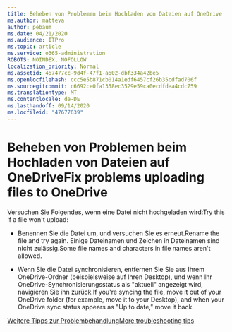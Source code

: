 ```yaml
---
title: Beheben von Problemen beim Hochladen von Dateien auf OneDrive
ms.author: matteva
author: pebaum
ms.date: 04/21/2020
ms.audience: ITPro
ms.topic: article
ms.service: o365-administration
ROBOTS: NOINDEX, NOFOLLOW
localization_priority: Normal
ms.assetid: 467477cc-9d4f-47f1-a602-dbf334a42be5
ms.openlocfilehash: ccc5e5b871cb014a1edf6457cf26b35cdfad706f
ms.sourcegitcommit: c6692ce0fa1358ec3529e59ca0ecdfdea4cdc759
ms.translationtype: MT
ms.contentlocale: de-DE
ms.lasthandoff: 09/14/2020
ms.locfileid: "47677639"
---
```

# <a name="fix-problems-uploading-files-to-onedrive"></a><span data-ttu-id="a75a1-102">Beheben von Problemen beim Hochladen von Dateien auf OneDrive</span><span class="sxs-lookup"><span data-stu-id="a75a1-102">Fix problems uploading files to OneDrive</span></span>

<span data-ttu-id="a75a1-103">Versuchen Sie Folgendes, wenn eine Datei nicht hochgeladen wird:</span><span class="sxs-lookup"><span data-stu-id="a75a1-103">Try this if a file won't upload:</span></span>
  
- <span data-ttu-id="a75a1-104">Benennen Sie die Datei um, und versuchen Sie es erneut.</span><span class="sxs-lookup"><span data-stu-id="a75a1-104">Rename the file and try again.</span></span> <span data-ttu-id="a75a1-105">Einige Dateinamen und Zeichen in Dateinamen sind nicht zulässig.</span><span class="sxs-lookup"><span data-stu-id="a75a1-105">Some file names and characters in file names aren't allowed.</span></span> 
    
- <span data-ttu-id="a75a1-106">Wenn Sie die Datei synchronisieren, entfernen Sie Sie aus Ihrem OneDrive-Ordner (beispielsweise auf Ihren Desktop), und wenn Ihr OneDrive-Synchronisierungsstatus als "aktuell" angezeigt wird, navigieren Sie ihn zurück.</span><span class="sxs-lookup"><span data-stu-id="a75a1-106">If you're syncing the file, move it out of your OneDrive folder (for example, move it to your Desktop), and when your OneDrive sync status appears as "Up to date," move it back.</span></span> 
    
[<span data-ttu-id="a75a1-107">Weitere Tipps zur Problembehandlung</span><span class="sxs-lookup"><span data-stu-id="a75a1-107">More troubleshooting tips</span></span>](https://go.microsoft.com/fwlink/?linkid=873155)
  


